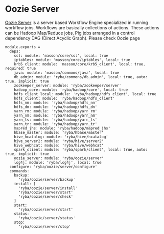 
# Oozie Server

[Oozie Server][Oozie] is a server based Workflow Engine specialized in running workflow jobs.
Workflows are basically collections of actions.
These actions can be  Hadoop Map/Reduce jobs, Pig jobs arranged in a control dependency DAG (Direct Acyclic Graph).
Please check Oozie page

    module.exports =
      deps:
        ssl: module: 'masson/core/ssl', local: true
        iptables: module: 'masson/core/iptables', local: true
        krb5_client: module: 'masson/core/krb5_client', local: true, required: true
        java: module: 'masson/commons/java', local: true
        db_admin: module: 'ryba/commons/db_admin', local: true, auto: true, implicit: true
        zookeeper_server: module: 'ryba/zookeeper/server'
        hadoop_core: module: 'ryba/hadoop/core', local: true
        hdfs_client_local: module: 'ryba/hadoop/hdfs_client', local: true
        hdfs_client: module: 'ryba/hadoop/hdfs_client'
        hdfs_nn: module: 'ryba/hadoop/hdfs_nn'
        hdfs_dn: module: 'ryba/hadoop/hdfs_dn'
        yarn_rm: module: 'ryba/hadoop/yarn_rm'
        yarn_nm: module: 'ryba/hadoop/yarn_nm'
        yarn_ts: module: 'ryba/hadoop/yarn_ts'
        yarn_tr: module: 'ryba/hadoop/yarn_tr'
        mapred_jhs: module: 'ryba/hadoop/mapred_jhs'
        hbase_master: module: 'ryba/hbase/master'
        hive_hcatalog: module: 'ryba/hive/hcatalog'
        hive_server2: module: 'ryba/hive/server2'
        hive_webhcat: module: 'ryba/hive/webhcat'
        spark_client: module: 'ryba/spark/client', local: true, auto: true, implicit: true
        oozie_server: module: 'ryba/oozie/server'
        log4j: module: 'ryba/log4j', local: true
      configure: 'ryba/oozie/server/configure'
      commands:
        backup:
          'ryba/oozie/server/backup'
        install: [
          'ryba/oozie/server/install'
          'ryba/oozie/server/start'
          'ryba/oozie/server/check'
        ]
        start:
          'ryba/oozie/server/start'
        status:
          'ryba/oozie/server/status'
        stop:
          'ryba/oozie/server/stop'

[Oozie]: https://oozie.apache.org/docs/3.1.3-incubating/index.html
